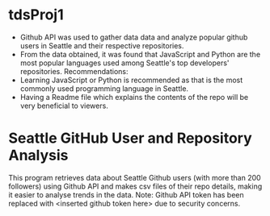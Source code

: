 # tdsProj1
- Github API was used to gather data data and analyze popular github users in Seattle and their respective repositories.
- From the data obtained, it was found that JavaScript and Python are the most popular languages used among Seattle's top developers' repositories.
Recommendations:
- Learning JavaScript or Python is recommended as that is the most commonly used programming language in Seattle.
- Having a Readme file which explains the contents of the repo will be very beneficial to viewers.

# Seattle GitHub User and Repository Analysis
This program retrieves data about Seattle Github users (with more than 200 followers) using Github API and makes csv files of their repo details, making it easier to analyse trends in the data.
Note: Github API token has been replaced with \<inserted github token here> due to security concerns.
